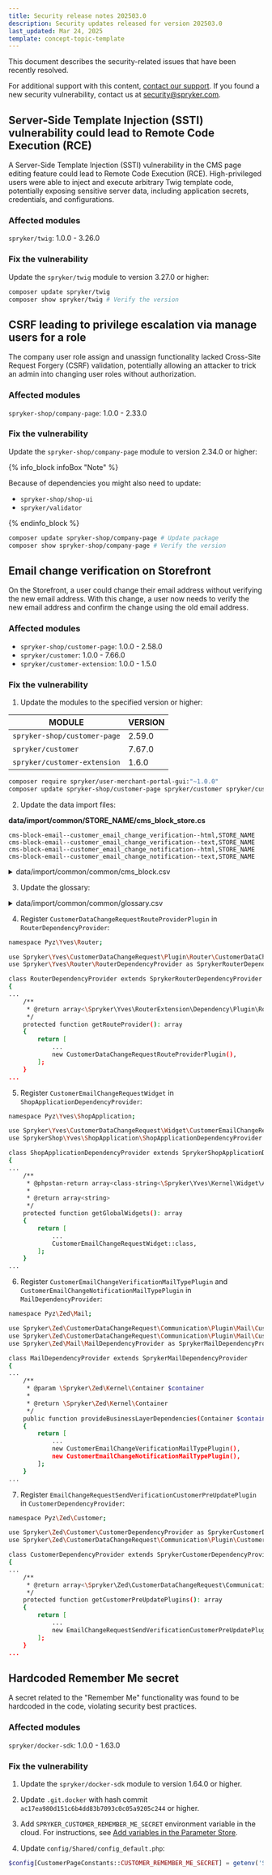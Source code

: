 ```yaml
---
title: Security release notes 202503.0
description: Security updates released for version 202503.0
last_updated: Mar 24, 2025
template: concept-topic-template
---
```


This document describes the security-related issues that have been recently resolved.

For additional support with this content, [contact our support](https://support.spryker.com/). If you found a new security vulnerability, contact us at [security@spryker.com](mailto:security@spryker.com).

## Server-Side Template Injection (SSTI) vulnerability could lead to Remote Code Execution (RCE)

A Server-Side Template Injection (SSTI) vulnerability in the CMS page editing feature could lead to Remote Code Execution (RCE). High-privileged users were able to inject and execute arbitrary Twig template code, potentially exposing sensitive server data, including application secrets, credentials, and configurations.


### Affected modules

`spryker/twig`: 1.0.0 - 3.26.0

### Fix the vulnerability

Update the `spryker/twig` module to version 3.27.0 or higher:

```bash
composer update spryker/twig
composer show spryker/twig # Verify the version
```

## CSRF leading to privilege escalation via manage users for a role

The company user role assign and unassign functionality lacked Cross-Site Request Forgery (CSRF) validation, potentially allowing an attacker to trick an admin into changing user roles without authorization.


### Affected modules

`spryker-shop/company-page`: 1.0.0 - 2.33.0

### Fix the vulnerability

Update the `spryker-shop/company-page` module to version 2.34.0 or higher:


{% info_block infoBox "Note" %}


Because of dependencies you might also need to update:
- `spryker-shop/shop-ui`
- `spryker/validator`

{% endinfo_block %}


```bash
composer update spryker-shop/company-page # Update package
composer show spryker-shop/company-page # Verify the version
```

## Email change verification on Storefront

On the Storefront, a user could change their email address without verifying the new email address. With this change, a user now needs to verify the new email address and confirm the change using the old email address.


### Affected modules

* `spryker-shop/customer-page`: 1.0.0 - 2.58.0
* `spryker/customer`: 1.0.0 - 7.66.0
* `spryker/customer-extension`: 1.0.0 - 1.5.0

### Fix the vulnerability

1. Update the modules to the specified version or higher:


| MODULE | VERSION |
| - | - |
| `spryker-shop/customer-page`  | 2.59.0 |
| `spryker/customer`  | 7.67.0 |
| `spryker/customer-extension`  | 1.6.0 |

```bash
composer require spryker/user-merchant-portal-gui:"~1.0.0"
composer update spryker-shop/customer-page spryker/customer spryker/customer-extension
```

2. Update the data import files:

**data/import/common/STORE_NAME/cms_block_store.cs**
```csv
cms-block-email--customer_email_change_verification--html,STORE_NAME
cms-block-email--customer_email_change_verification--text,STORE_NAME
cms-block-email--customer_email_change_notification--html,STORE_NAME
cms-block-email--customer_email_change_notification--text,STORE_NAME
```

<details>
  <summary>data/import/common/common/cms_block.csv</summary>
  
```csv
cms-block-email--customer_email_change_verification--html,customer_email_change_verification--html,HTML Email Template With Header And Footer,@CmsBlock/template/email-template-with-header-and-footer.html.twig,1,,,,,,,"<table class=""sprykerBoxedTextBlock"" style=""min-width: 100%;border-collapse: collapse;mso-table-lspace: 0pt;mso-table-rspace: 0pt;-ms-text-size-adjust: 100%;-webkit-text-size-adjust: 100%;"" width=""100%"" cellspacing=""0"" cellpadding=""0"" border=""0""> <!--[if gte mso 9]> <table align=""center"" border=""0"" cellspacing=""0"" cellpadding=""0"" width=""100%""> <![endif]--> <tbody class=""sprykerBoxedTextBlockOuter""> <tr> <td class=""sprykerBoxedTextBlockInner"" valign=""top"" style=""mso-line-height-rule: exactly;-ms-text-size-adjust: 100%;-webkit-text-size-adjust: 100%;""> <!--[if gte mso 9]> <td align=""center"" valign=""top"" ""> <![endif]--> <table style=""min-width: 100%;border-collapse: collapse;mso-table-lspace: 0pt;mso-table-rspace: 0pt;-ms-text-size-adjust: 100%;-webkit-text-size-adjust: 100%;"" class=""sprykerBoxedTextContentContainer"" width=""100%"" cellspacing=""0"" cellpadding=""0"" border=""0"" align=""left""> <tbody> <tr> <td style=""padding-top: 18px;padding-left: 18px;padding-bottom: 18px;padding-right: 18px;mso-line-height-rule: exactly;-ms-text-size-adjust: 100%;-webkit-text-size-adjust: 100%;""> <table class=""sprykerTextContentContainer"" style=""min-width: 100% !important;background-color: #F9F9F9;border-collapse: collapse;mso-table-lspace: 0pt;mso-table-rspace: 0pt;-ms-text-size-adjust: 100%;-webkit-text-size-adjust: 100%;"" width=""100%"" cellspacing=""0"" border=""0""> <tbody> <tr> <td class=""sprykerTextContent"" style=""padding-top: 18px;padding-right: 18px;padding-bottom: 18px;padding-left: 18px;color: #F2F2F2;font-family:Helvetica, Arial, Verdana, sans-serif;font-size: 22px;font-weight: normal;text-align: center;mso-line-height-rule: exactly;-ms-text-size-adjust: 100%;-webkit-text-size-adjust: 100%;word-break: break-word;line-height: 150%;"" valign=""top""> <h1 style=""text-align: center;display: block;margin: 0;padding: 0px 0px 18px 0px;color: #202020;font-family: Helvetica;font-size: 22px;font-style: normal;font-weight: bold;line-height: 125%;letter-spacing: normal;"">{{ 'mail.customer.customer_email_change_verification.text' | trans }} <a href=""{{ mail.verificationLink }}"">link</a></h1> </td> </tr> </tbody> </table> </td> </tr> </tbody> </table> <!--[if gte mso 9]> </td> <![endif]--> <!--[if gte mso 9]> </tr> </table> <![endif]--> </td> </tr> </tbody> </table> <table class=""sprykerTextBlock"" style=""min-width: 100%;border-collapse: collapse;mso-table-lspace: 0pt;mso-table-rspace: 0pt;-ms-text-size-adjust: 100%;-webkit-text-size-adjust: 100%;"" width=""100%"" cellspacing=""0"" cellpadding=""0"" border=""0""> <tbody class=""sprykerTextBlockOuter""> <tr> <td class=""sprykerTextBlockInner"" style=""padding-top: 9px;mso-line-height-rule: exactly;-ms-text-size-adjust: 100%;-webkit-text-size-adjust: 100%;"" valign=""top""><br> <!--[if mso]> </td> <![endif]--> <!--[if mso]> </tr> </table> <![endif]--> </td> </tr> </tbody> </table> <!--[if (gte mso 9)|(IE)]> </td> </tr> </table> <![endif]--> <!-- // END TEMPLATE -->","<table class=""sprykerBoxedTextBlock"" style=""min-width: 100%;border-collapse: collapse;mso-table-lspace: 0pt;mso-table-rspace: 0pt;-ms-text-size-adjust: 100%;-webkit-text-size-adjust: 100%;"" width=""100%"" cellspacing=""0"" cellpadding=""0"" border=""0""> <!--[if gte mso 9]> <table align=""center"" border=""0"" cellspacing=""0"" cellpadding=""0"" width=""100%""> <![endif]--> <tbody class=""sprykerBoxedTextBlockOuter""> <tr> <td class=""sprykerBoxedTextBlockInner"" valign=""top"" style=""mso-line-height-rule: exactly;-ms-text-size-adjust: 100%;-webkit-text-size-adjust: 100%;""> <!--[if gte mso 9]> <td align=""center"" valign=""top"" ""> <![endif]--> <table style=""min-width: 100%;border-collapse: collapse;mso-table-lspace: 0pt;mso-table-rspace: 0pt;-ms-text-size-adjust: 100%;-webkit-text-size-adjust: 100%;"" class=""sprykerBoxedTextContentContainer"" width=""100%"" cellspacing=""0"" cellpadding=""0"" border=""0"" align=""left""> <tbody> <tr> <td style=""padding-top: 18px;padding-left: 18px;padding-bottom: 18px;padding-right: 18px;mso-line-height-rule: exactly;-ms-text-size-adjust: 100%;-webkit-text-size-adjust: 100%;""> <table class=""sprykerTextContentContainer"" style=""min-width: 100% !important;background-color: #F9F9F9;border-collapse: collapse;mso-table-lspace: 0pt;mso-table-rspace: 0pt;-ms-text-size-adjust: 100%;-webkit-text-size-adjust: 100%;"" width=""100%"" cellspacing=""0"" border=""0""> <tbody> <tr> <td class=""sprykerTextContent"" style=""padding-top: 18px;padding-right: 18px;padding-bottom: 18px;padding-left: 18px;color: #F2F2F2;font-family:Helvetica, Arial, Verdana, sans-serif;font-size: 22px;font-weight: normal;text-align: center;mso-line-height-rule: exactly;-ms-text-size-adjust: 100%;-webkit-text-size-adjust: 100%;word-break: break-word;line-height: 150%;"" valign=""top""> <h1 style=""text-align: center;display: block;margin: 0;padding: 0px 0px 18px 0px;color: #202020;font-family: Helvetica;font-size: 22px;font-style: normal;font-weight: bold;line-height: 125%;letter-spacing: normal;"">{{ 'mail.customer.customer_email_change_verification.text' | trans }} <a href=""{{ mail.verificationLink }}"">link</a></h1> </td> </tr> </tbody> </table> </td> </tr> </tbody> </table> <!--[if gte mso 9]> </td> <![endif]--> <!--[if gte mso 9]> </tr> </table> <![endif]--> </td> </tr> </tbody> </table> <table class=""sprykerTextBlock"" style=""min-width: 100%;border-collapse: collapse;mso-table-lspace: 0pt;mso-table-rspace: 0pt;-ms-text-size-adjust: 100%;-webkit-text-size-adjust: 100%;"" width=""100%"" cellspacing=""0"" cellpadding=""0"" border=""0""> <tbody class=""sprykerTextBlockOuter""> <tr> <td class=""sprykerTextBlockInner"" style=""padding-top: 9px;mso-line-height-rule: exactly;-ms-text-size-adjust: 100%;-webkit-text-size-adjust: 100%;"" valign=""top""><br> <!--[if mso]> </td> <![endif]--> <!--[if mso]> </tr> </table> <![endif]--> </td> </tr> </tbody> </table> <!--[if (gte mso 9)|(IE)]> </td> </tr> </table> <![endif]--> <!-- // END TEMPLATE -->"
cms-block-email--customer_email_change_notification--html,customer_email_change_notification--html,HTML Email Template With Header And Footer,@CmsBlock/template/email-template-with-header-and-footer.html.twig,1,,,,,,,"<table class=""sprykerBoxedTextBlock"" style=""min-width: 100%;border-collapse: collapse;mso-table-lspace: 0pt;mso-table-rspace: 0pt;-ms-text-size-adjust: 100%;-webkit-text-size-adjust: 100%;"" width=""100%"" cellspacing=""0"" cellpadding=""0"" border=""0""> <!--[if gte mso 9]> <table align=""center"" border=""0"" cellspacing=""0"" cellpadding=""0"" width=""100%""> <![endif]--> <tbody class=""sprykerBoxedTextBlockOuter""> <tr> <td class=""sprykerBoxedTextBlockInner"" valign=""top"" style=""mso-line-height-rule: exactly;-ms-text-size-adjust: 100%;-webkit-text-size-adjust: 100%;""> <!--[if gte mso 9]> <td align=""center"" valign=""top"" ""> <![endif]--> <table style=""min-width: 100%;border-collapse: collapse;mso-table-lspace: 0pt;mso-table-rspace: 0pt;-ms-text-size-adjust: 100%;-webkit-text-size-adjust: 100%;"" class=""sprykerBoxedTextContentContainer"" width=""100%"" cellspacing=""0"" cellpadding=""0"" border=""0"" align=""left""> <tbody> <tr> <td style=""padding-top: 18px;padding-left: 18px;padding-bottom: 18px;padding-right: 18px;mso-line-height-rule: exactly;-ms-text-size-adjust: 100%;-webkit-text-size-adjust: 100%;""> <table class=""sprykerTextContentContainer"" style=""min-width: 100% !important;background-color: #F9F9F9;border-collapse: collapse;mso-table-lspace: 0pt;mso-table-rspace: 0pt;-ms-text-size-adjust: 100%;-webkit-text-size-adjust: 100%;"" width=""100%"" cellspacing=""0"" border=""0""> <tbody> <tr> <td class=""sprykerTextContent"" style=""padding-top: 18px;padding-right: 18px;padding-bottom: 18px;padding-left: 18px;color: #F2F2F2;font-family:Helvetica, Arial, Verdana, sans-serif;font-size: 22px;font-weight: normal;text-align: center;mso-line-height-rule: exactly;-ms-text-size-adjust: 100%;-webkit-text-size-adjust: 100%;word-break: break-word;line-height: 150%;"" valign=""top""> <p style=""text-align: center;display: block;margin: 0;padding: 0px 0px 18px 0px;color: #202020;font-family: Helvetica;font-size: 16px;font-style: normal;font-weight: bold;line-height: 125%;letter-spacing: normal;"">{{ 'mail.customer.customer_email_change_notification.text' | trans }}</p> </td> </tr> </tbody> </table> </td> </tr> </tbody> </table> <!--[if gte mso 9]> </td> <![endif]--> <!--[if gte mso 9]> </tr> </table> <![endif]--> </td> </tr> </tbody> </table> <table class=""sprykerTextBlock"" style=""min-width: 100%;border-collapse: collapse;mso-table-lspace: 0pt;mso-table-rspace: 0pt;-ms-text-size-adjust: 100%;-webkit-text-size-adjust: 100%;"" width=""100%"" cellspacing=""0"" cellpadding=""0"" border=""0""> <tbody class=""sprykerTextBlockOuter""> <tr> <td class=""sprykerTextBlockInner"" style=""padding-top: 9px;mso-line-height-rule: exactly;-ms-text-size-adjust: 100%;-webkit-text-size-adjust: 100%;"" valign=""top""><br> <!--[if mso]> </td> <![endif]--> <!--[if mso]> </tr> </table> <![endif]--> </td> </tr> </tbody> </table> <!--[if (gte mso 9)|(IE)]> </td> </tr> </table> <![endif]--> <!-- // END TEMPLATE -->","<table class=""sprykerBoxedTextBlock"" style=""min-width: 100%;border-collapse: collapse;mso-table-lspace: 0pt;mso-table-rspace: 0pt;-ms-text-size-adjust: 100%;-webkit-text-size-adjust: 100%;"" width=""100%"" cellspacing=""0"" cellpadding=""0"" border=""0""> <!--[if gte mso 9]> <table align=""center"" border=""0"" cellspacing=""0"" cellpadding=""0"" width=""100%""> <![endif]--> <tbody class=""sprykerBoxedTextBlockOuter""> <tr> <td class=""sprykerBoxedTextBlockInner"" valign=""top"" style=""mso-line-height-rule: exactly;-ms-text-size-adjust: 100%;-webkit-text-size-adjust: 100%;""> <!--[if gte mso 9]> <td align=""center"" valign=""top"" ""> <![endif]--> <table style=""min-width: 100%;border-collapse: collapse;mso-table-lspace: 0pt;mso-table-rspace: 0pt;-ms-text-size-adjust: 100%;-webkit-text-size-adjust: 100%;"" class=""sprykerBoxedTextContentContainer"" width=""100%"" cellspacing=""0"" cellpadding=""0"" border=""0"" align=""left""> <tbody> <tr> <td style=""padding-top: 18px;padding-left: 18px;padding-bottom: 18px;padding-right: 18px;mso-line-height-rule: exactly;-ms-text-size-adjust: 100%;-webkit-text-size-adjust: 100%;""> <table class=""sprykerTextContentContainer"" style=""min-width: 100% !important;background-color: #F9F9F9;border-collapse: collapse;mso-table-lspace: 0pt;mso-table-rspace: 0pt;-ms-text-size-adjust: 100%;-webkit-text-size-adjust: 100%;"" width=""100%"" cellspacing=""0"" border=""0""> <tbody> <tr> <td class=""sprykerTextContent"" style=""padding-top: 18px;padding-right: 18px;padding-bottom: 18px;padding-left: 18px;color: #F2F2F2;font-family:Helvetica, Arial, Verdana, sans-serif;font-size: 22px;font-weight: normal;text-align: center;mso-line-height-rule: exactly;-ms-text-size-adjust: 100%;-webkit-text-size-adjust: 100%;word-break: break-word;line-height: 150%;"" valign=""top""> <p style=""text-align: center;display: block;margin: 0;padding: 0px 0px 18px 0px;color: #202020;font-family: Helvetica;font-size: 16px;font-style: normal;font-weight: bold;line-height: 125%;letter-spacing: normal;"">{{ 'mail.customer.customer_email_change_notification.text' | trans }}</p> </td> </tr> </tbody> </table> </td> </tr> </tbody> </table> <!--[if gte mso 9]> </td> <![endif]--> <!--[if gte mso 9]> </tr> </table> <![endif]--> </td> </tr> </tbody> </table> <table class=""sprykerTextBlock"" style=""min-width: 100%;border-collapse: collapse;mso-table-lspace: 0pt;mso-table-rspace: 0pt;-ms-text-size-adjust: 100%;-webkit-text-size-adjust: 100%;"" width=""100%"" cellspacing=""0"" cellpadding=""0"" border=""0""> <tbody class=""sprykerTextBlockOuter""> <tr> <td class=""sprykerTextBlockInner"" style=""padding-top: 9px;mso-line-height-rule: exactly;-ms-text-size-adjust: 100%;-webkit-text-size-adjust: 100%;"" valign=""top""><br> <!--[if mso]> </td> <![endif]--> <!--[if mso]> </tr> </table> <![endif]--> </td> </tr> </tbody> </table> <!--[if (gte mso 9)|(IE)]> </td> </tr> </table> <![endif]--> <!-- // END TEMPLATE -->"
cms-block-email--customer_email_change_verification--text,customer_email_change_verification--text,TEXT Email Template With Header And Footer,@CmsBlock/template/email-template-with-header-and-footer.text.twig,1,,,,,,,"{{ 'mail.customer.customer_email_change_verification.text' | trans }} <a href=""{{ mail.verificationLink }}"">link</a>","{{ 'mail.customer.customer_email_change_verification.text' | trans }} <a href=""{{ mail.verificationLink }}"">link</a>"
cms-block-email--customer_email_change_notification--text,customer_email_change_notification--text,TEXT Email Template With Header And Footer,@CmsBlock/template/email-template-with-header-and-footer.text.twig,1,,,,,,,"{{ 'mail.customer.customer_email_change_notification.text' | trans }}","{{ 'mail.customer.customer_email_change_notification.text' | trans }}"
```

</details>


3. Update the glossary:

<details>
  <summary>data/import/common/common/glossary.csv</summary>

```csv
customer.data_change_request.email_change.success,"Your email address was successfully changed.",en_US
customer.data_change_request.email_change.success,"Ihre E-Mail-Adresse wurde erfolgreich geändert.",de_DE
customer.data_change_request.email_change.requested,"You requested to change your e-mail to `%newEmail%` confirm it by clicking the verification link in the e-mail sent to it.",en_US
customer.data_change_request.email_change.requested,"Sie haben eine Änderung Ihrer E-Mail-Adresse zu `%newEmail%` angefordert. Bestätigen Sie dies, indem Sie auf den Verifizierungslink in der E-Mail klicken, die an diese Adresse gesendet wurde.",de_DE
customer.data_change_request.email_change.error,"Something went wrong. Please try again.",en_US
customer.data_change_request.email_change.error,"Etwas ist schief gelaufen. Bitte versuchen Sie es erneut.",de_DE
customer.data_change_request.invalid,"No valid data change request found.",en_US
customer.data_change_request.invalid,"Keine gültige Datenänderungsanforderung gefunden.",de_DE
mail.customer.customer_email_change_verification.text,"Please validate your email address by clicking the",en_US
mail.customer.customer_email_change_verification.text,"Bitte bestätigen Sie Ihre E-Mail-Adresse, indem Sie auf den",de_DE
mail.customer.customer_email_change_notification.text,"We would like to inform you that the email address associated with your account has been successfully changed. If you made this change, no further action is required. However, if you did not request this change,  contact the store owner immediately to secure your account.",en_US
mail.customer.customer_email_change_notification.text,"Wir möchten Sie darüber informieren, dass die mit Ihrem Konto verknüpfte E-Mail-Adresse erfolgreich geändert wurde. Wenn Sie diese Änderung vorgenommen haben, ist keine weitere Aktion erforderlich. Wenn Sie diese Änderung jedoch nicht angefordert haben, wenden Sie sich bitte umgehend an den Shop-Besitzer, um Ihr Konto zu sichern.",de_DE
mail.customer.customer_email_change_notification.subject,Your Email Address Has Been Changed,en_US
mail.customer.customer_email_change_notification.subject,Ihre E-Mail-Adresse wurde geändert,de_DE
mail.customer.customer_email_change_verification.subject,Validate your email address,en_US
mail.customer.customer_email_change_verification.subject,Valideer uw e-mailadre,de_DE
customer.change_customer_email_mail_sent,"Almost there! We send you an email to validate your email address. Please confirm it to be able to log in.",en_US
customer.change_customer_email_mail_sent,"Fast dort! Wir senden Ihnen eine E-Mail, um Ihre E-Mail-Adresse zu bestätigen. Bitte bestätigen Sie dies, um sich anmelden zu können.",de_DE
```

</details>

4. Register `CustomerDataChangeRequestRouteProviderPlugin` in `RouterDependencyProvider`:

```bash
namespace Pyz\Yves\Router;

use Spryker\Yves\CustomerDataChangeRequest\Plugin\Router\CustomerDataChangeRequestRouteProviderPlugin;
use Spryker\Yves\Router\RouterDependencyProvider as SprykerRouterDependencyProvider;

class RouterDependencyProvider extends SprykerRouterDependencyProvider
{
...
    /**
     * @return array<\Spryker\Yves\RouterExtension\Dependency\Plugin\RouteProviderPluginInterface>
     */
    protected function getRouteProvider(): array
    {
        return [
            ...
            new CustomerDataChangeRequestRouteProviderPlugin(),
        ];
    }
...
```

5. Register `CustomerEmailChangeRequestWidget` in `ShopApplicationDependencyProvider`:

```bash
namespace Pyz\Yves\ShopApplication;

use Spryker\Yves\CustomerDataChangeRequest\Widget\CustomerEmailChangeRequestWidget;
use SprykerShop\Yves\ShopApplication\ShopApplicationDependencyProvider as SprykerShopApplicationDependencyProvider;

class ShopApplicationDependencyProvider extends SprykerShopApplicationDependencyProvider
{
...
    /**
     * @phpstan-return array<class-string<\Spryker\Yves\Kernel\Widget\AbstractWidget>>
     *
     * @return array<string>
     */
    protected function getGlobalWidgets(): array
    {
        return [
            ...
            CustomerEmailChangeRequestWidget::class,
        ];
    }
...
```

6. Register `CustomerEmailChangeVerificationMailTypePlugin` and `CustomerEmailChangeNotificationMailTypePlugin` in `MailDependencyProvider`:

```bash
namespace Pyz\Zed\Mail;

use Spryker\Zed\CustomerDataChangeRequest\Communication\Plugin\Mail\CustomerEmailChangeNotificationMailTypePlugin;
use Spryker\Zed\CustomerDataChangeRequest\Communication\Plugin\Mail\CustomerEmailChangeVerificationMailTypePlugin;
use Spryker\Zed\Mail\MailDependencyProvider as SprykerMailDependencyProvider;

class MailDependencyProvider extends SprykerMailDependencyProvider
{
...
    /**
     * @param \Spryker\Zed\Kernel\Container $container
     *
     * @return \Spryker\Zed\Kernel\Container
     */
    public function provideBusinessLayerDependencies(Container $container): Container
    {
        return [
            ...
            new CustomerEmailChangeVerificationMailTypePlugin(),
            new CustomerEmailChangeNotificationMailTypePlugin(),
        ];
    }
...
```

7. Register `EmailChangeRequestSendVerificationCustomerPreUpdatePlugin` in `CustomerDependencyProvider`:

```bash
namespace Pyz\Zed\Customer;

use Spryker\Zed\Customer\CustomerDependencyProvider as SprykerCustomerDependencyProvider;
use Spryker\Zed\CustomerDataChangeRequest\Communication\Plugin\Customer\EmailChangeRequestSendVerificationCustomerPreUpdatePlugin;

class CustomerDependencyProvider extends SprykerCustomerDependencyProvider
{
...
    /**
     * @return array<\Spryker\Zed\CustomerDataChangeRequest\Communication\Plugin\Customer\EmailChangeRequestSendVerificationCustomerPreUpdatePlugin>
     */
    protected function getCustomerPreUpdatePlugins(): array
    {
        return [
            ...
            new EmailChangeRequestSendVerificationCustomerPreUpdatePlugin(),
        ];
    }
...
```


## Hardcoded Remember Me secret

A secret related to the "Remember Me" functionality was found to be hardcoded in the code, violating security best practices.

### Affected modules

`spryker/docker-sdk`: 1.0.0 - 1.63.0

### Fix the vulnerability

1. Update the `spryker/docker-sdk` module to version 1.64.0 or higher.

2. Update `.git.docker` with hash commit `ac17ea980d151c6b4dd83b7093c0c05a9205c244` or higher.

3. Add `SPRYKER_CUSTOMER_REMEMBER_ME_SECRET` environment variable in the cloud. For instructions, see [Add variables in the Parameter Store](/docs/ca/dev/add-variables-in-the-parameter-store.html).

4. Update `config/Shared/config_default.php`:

```php
$config[CustomerPageConstants::CUSTOMER_REMEMBER_ME_SECRET] = getenv('SPRYKER_CUSTOMER_REMEMBER_ME_SECRET');
```





























